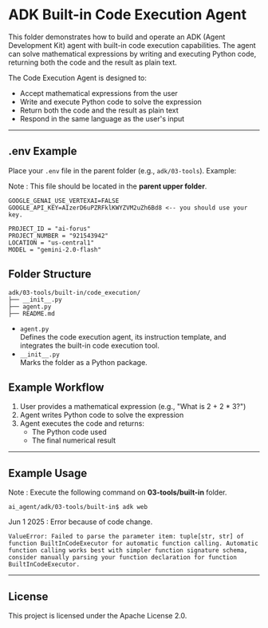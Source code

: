 # ADK Built-in Code Execution Agent

This folder demonstrates how to build and operate an ADK (Agent Development Kit) agent with built-in code execution capabilities. The agent can solve mathematical expressions by writing and executing Python code, returning both the code and the result as plain text.

The Code Execution Agent is designed to:
- Accept mathematical expressions from the user
- Write and execute Python code to solve the expression
- Return both the code and the result as plain text
- Respond in the same language as the user's input

---

## .env Example

Place your `.env` file in the parent folder (e.g., `adk/03-tools`). Example:

Note : This file should be located in the **parent upper folder**.

```
GOOGLE_GENAI_USE_VERTEXAI=FALSE
GOOGLE_API_KEY=AIzerD6uPZRFklKWYZVM2uZh6Bd8 <-- you should use your key.

PROJECT_ID = "ai-forus"
PROJECT_NUMBER = "921543942"
LOCATION = "us-central1"
MODEL = "gemini-2.0-flash"
```
## Folder Structure

```
adk/03-tools/built-in/code_execution/
├── __init__.py
├── agent.py
├── README.md
```

- `agent.py`  
  Defines the code execution agent, its instruction template, and integrates the built-in code execution tool.
- `__init__.py`  
  Marks the folder as a Python package.


## Example Workflow

1. User provides a mathematical expression (e.g., "What is 2 + 2 * 3?")
2. Agent writes Python code to solve the expression
3. Agent executes the code and returns:
   - The Python code used
   - The final numerical result

---

## Example Usage
Note : Execute the following command on **03-tools/built-in** folder. 

```
ai_agent/adk/03-tools/built-in$ adk web
```

Jun 1 2025 : Error because of code change. 

```
ValueError: Failed to parse the parameter item: tuple[str, str] of function BuiltInCodeExecutor for automatic function calling. Automatic function calling works best with simpler function signature schema, consider manually parsing your function declaration for function BuiltInCodeExecutor.
```

---

## License

This project is licensed under the Apache License 2.0.
